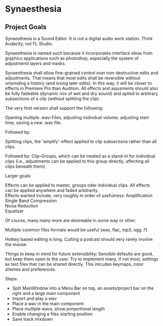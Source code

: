Synaesthesia
============

Project Goals
-------------

Synaesthesia is a Sound Editor. It is _not_ a digital audio work station. Think Audacity, not FL Studio.

Synaesthesia is named such because it incorporates interface ideas from graphics applications such as photoshop, especially the system of adjustmend layers and masks.

Synaesthesia shall allow fine-grained control over non-destructive edits and adjustments. That means that most edits shall be reversible without unwinding a history (and losing later edits). In this way, it will be closer to effects in Premiere Pro than Audition. All effects and asjusments should also be fully fadeable (dynamic mix of wet and dry sound) and aplied to arbitrary subsections of a clip (without splitting the clip).

The very first version shall support the following:

Opening multiple .wav-Files, adjusting inidivdual volume, adjusting start time, saving a new .wav file.

Followed by:

Splitting clips, the 'amplify'-effect applied to clip subsections rather than all clips.

Followed by: Clip-Groups, which can be treated as a stand-in for individual clips (i.e., adjustments can be applied to this group directly, affecting all clips beneath them)


Larger goals:

Effects can be applied to master, groups oder individual clips. All effects can be applied anywhere and faded arbitrarily.  
Effects wanted include, very roughly in order of usefulness:
Amplification  
Single Band Compression  
Noise Reduction  
Equalizer  

Of course, many many more are desireable in some way or other.


Multiple common files formats would be useful (wav, flac, mp3, ogg..?)  

Hotkey based editing is king. Cutting a podcast should very rarely involve the mouse.

Things to keep in mind for future extensibility:
Sensible defaults are good, but keep them open to the user. Try to implement many, if not most, settings as text files that can be shared directly. This inlcudes keymaps, color shemes and preferences.


Steps:
- Split MainWindow into a Menu Bar on top, an assets/project bar on the right and a large main component
- Import and play a wav
- Place a wav in the main component
- Place multiple wavs, show porportional length
- Enable changing a files starting position
- Save track mixdown